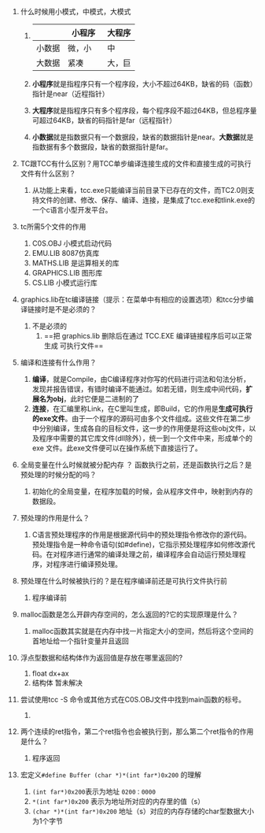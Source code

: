 1. 什么时候用小模式，中模式，大模式
   1. |   |  小程序　| 大程序 |
      | ----  | ---- | ---- |
      |小数据   |  微，小   |  中    |
      | 大数据 | 紧凑 | 大，巨|
      
   2. **小程序**就是指程序只有一个程序段，大小不超过64KB，缺省的码（函数）指针是near（近程指针）
   
   3. **大程序**就是指程序只有多个程序段，每个程序段不超过64KB，但总程序量可超过64KB，缺省的码指针是far（远程指针）
   
   4. **小数据**就是指数据只有一个数据段，缺省的数据指针是near。**大数据**就是指数据有多个数据段，缺省的数据指针是far。
   
   
   
2. TC跟TCC有什么区别？用TCC单步编译连接生成的文件和直接生成的可执行文件有什么区别？

   1. 从功能上来看，tcc.exe只能编译当前目录下已存在的文件，而TC2.0则支持文件的创建、修改、保存、编译、连接，是集成了tcc.exe和tlink.exe的一个c语言小型开发平台。

3. tc所需5个文件的作用

   1. C0S.OBJ 小模式启动代码
   2. EMU.LIB 8087仿真库
   3. MATHS.LIB 是运算相关的库
   4. GRAPHICS.LIB 图形库 
   5. CS.LIB 小模式运行库

4. graphics.lib在tc编译链接（提示：在菜单中有相应的设置选项）和tcc分步编译链接时是不是必须的？

   1. 不是必须的
      1. ==把 graphics.lib 删除后在通过 TCC.EXE 编译链接程序后可以正常生成 可执行文件==

5. 编译和连接有什么作用？

   1. **编译**，就是Compile，由C编译程序对你写的代码进行词法和句法分析，发现并报告错误，有错时编译不能通过。如若无错，则生成中间代码，**扩展名为obj**，此时它便是二进制的了
   2. **连接**，在汇编里称Link，在C里叫生成，即Build，它的作用是**生成可执行的exe文件**。由于一个程序的源码可由多个文件组成。这些文件在第二步 中分别编译，生成各自的目标文件，这一步的作用便是将这些obj文件，以及程序中需要的其它库文件(dll除外），统一到一个文件中来，形成单个的exe 文件。此exe文件便可以在操作系统下直接运行了。

6. 全局变量在什么时候就被分配内存 ？ 函数执行之前，还是函数执行之后？是预处理的时候分配的吗？

   1. 初始化的全局变量，在程序加载的时候，会从程序文件中，映射到内存的数据段。

7. 预处理的作用是什么？

   1. C语言预处理程序的作用是根据源代码中的预处理指令修改你的源代码。预处理指令是一种命令语句(如#define)，它指示预处理程序如何修改源代码。在对程序进行通常的编译处理之前，编译程序会自动运行预处理程序，对程序进行编译预处理。

8. 预处理在什么时候被执行的？是在程序编译前还是可执行文件执行前

   1. 程序编译前

9. malloc函数是怎么开辟内存空间的，怎么返回的?它的实现原理是什么？

   1. malloc函数其实就是在内存中找一片指定大小的空间，然后将这个空间的首地址给一个指针变量并且返回

10. 浮点型数据和结构体作为返回值是存放在哪里返回的?

    1. float dx+ax
    2. 结构体 暂未解决

11. 尝试使用tcc -S 命令或其他方式在C0S.OBJ文件中找到main函数的标号。

    1. 

12. 两个连续的ret指令，第二个ret指令也会被执行到，那么第二个ret指令的作用是什么？

    1. 程序返回 

13. 宏定义`#define Buffer (char *)*(int far*)0x200` 的理解

    1. `(int far*)0x200`表示为地址 `0200：0000`
    2. `*(int far*)0x200` 表示为地址所对应的内存里的值（s） 
    3. `(char *)*(int far*)0x200` 地址（s）对应的内存存储的char型数据大小为1个字节